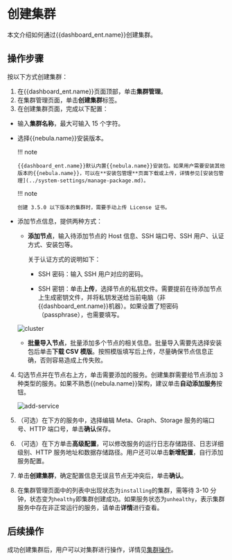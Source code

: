 # 创建集群

本文介绍如何通过{{dashboard_ent.name}}创建集群。

## 操作步骤

按以下方式创建集群：

1. 在{{dashboard_ent.name}}页面顶部，单击**集群管理**。
2. 在集群管理页面，单击**创建集群**标签。
3. 在创建集群页面，完成以下配置：
  - 输入**集群名称**，最大可输入 15 个字符。
  - 选择{{nebula.name}}安装版本。

    !!! note

        {{dashboard_ent.name}}默认内置{{nebula.name}}安装包。如果用户需要安装其他版本的{{nebula.name}}，可以在**安装包管理**页面下载或上传，详情参见[安装包管理](../system-settings/manage-package.md)。

    !!! note

        创建 3.5.0 以下版本的集群时，需要手动上传 License 证书。

  - 添加节点信息，提供两种方式：

    - **添加节点**，输入待添加节点的 Host 信息、SSH 端口号、SSH 用户、认证方式、安装包等。

      关于认证方式的说明如下：

      - SSH 密码：输入 SSH 用户对应的密码。

      - SSH 密钥：单击**上传**，选择节点的私钥文件。需要提前在待添加节点上生成密钥文件，并将私钥发送给当前电脑（非{{dashboard_ent.name}}机器）。如果设置了短密码（passphrase），也需要填写。  

    ![cluster](https://docs-cdn.nebula-graph.com.cn/figures/create-cluster-221115_cn.png)

    - **批量导入节点**，批量添加多个节点的相关信息。批量导入需要先选择安装包后单击**下载 CSV 模版**。按照模版填写后上传，尽量确保节点信息正确，否则容易造成上传失败。

4. 勾选节点并在节点右上方，单击需要添加的服务。创建集群需要给节点添加 3 种类型的服务。如果不熟悉{{nebula.name}}架构，建议单击**自动添加服务**按钮。

   ![add-service](https://docs-cdn.nebula-graph.com.cn/figures/add-service-2022-04-08_cn.png)

5. （可选）在下方的服务中，选择编辑 Meta、Graph、Storage 服务的端口号、HTTP 端口号，单击**确认**保存。

6. （可选）在下方单击**高级配置**，可以修改服务的运行日志存储路径、日志详细级别、HTTP 服务地址和数据存储路径。用户还可以单击**新增配置**，自行添加服务配置。

7. 单击**创建集群**，确定配置信息无误且节点无冲突后，单击**确认**。

8. 在集群管理页面中的列表中出现状态为`installing`的集群，需等待 3-10 分钟，状态变为`healthy`即集群创建成功。如果服务状态为`unhealthy`，表示集群服务中存在非正常运行的服务，请单击**详情**进行查看。

## 后续操作

成功创建集群后，用户可以对集群进行操作，详情见[集群操作](../4.cluster-operator/operator/node.md)。

